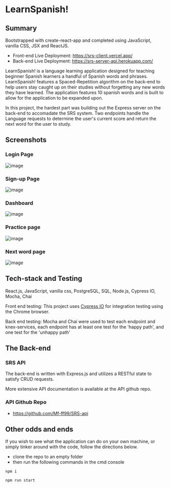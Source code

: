 # LearnSpanish! 

## Summary
Bootstrapped with create-react-app and completed using JavaScript, vanilla CSS, JSX and ReactJS.

 * Front-end Live Deployment: https://srs-client.vercel.app/
 * Back-end Live Deployment: https://srs-server-api.herokuapp.com/
 
  LearnSpanish! is a language learning application designed for teaching beginner Spanish learners a handful of Spanish words and phrases. LearnSpanish! features a Spaced-Repetition algorithm on the back-end to help users stay caught up on their studies without forgetting any new words they have learned. The application features 10 spanish words and is built to allow for the application to be expanded upon. 

  In this project, the hardest part was building out the Express server on the back-end to accomadate the SRS system. Two endpoints handle the Language requests to determine the user's current score and return the next word for the user to study. 

## Screenshots

### Login Page

![image](https://user-images.githubusercontent.com/66629254/99112345-837c3700-25bb-11eb-8887-6853bad23990.png)

### Sign-up Page

![image](https://user-images.githubusercontent.com/66629254/99112386-95f67080-25bb-11eb-90bc-59f2c81ca8ad.png)

### Dashboard 

![image](https://user-images.githubusercontent.com/66629254/99112434-aad30400-25bb-11eb-8565-03912a2bb171.png)

### Practice page

![image](https://user-images.githubusercontent.com/66629254/99112465-b4f50280-25bb-11eb-8164-cc006c272496.png)

### Next word page

![image](https://user-images.githubusercontent.com/66629254/99112507-bfaf9780-25bb-11eb-84eb-470ea1c889fa.png)


## Tech-stack and Testing

React.js, JavaScript, vanilla css, PostgreSQL, SQL, Node.js, Cypress IO, Mocha, Chai

Front end testing: This project uses [Cypress IO](https://docs.cypress.io) for integration testing using the Chrome browser.

Back end testing: Mocha and Chai were used to test each endpoint and knex-services, each endpoint has at least one test for the 'happy path', and one test for the 'unhappy path'

## The Back-end
 ### SRS API
 The back-end is written with Express.js and utilizes a RESTful state to satisfy CRUD requests.
 
 More extensive API documentation is available at the API github repo.
 
  ### API Github Repo
   * https://github.com/Mf-ff99/SRS-api
   
   
## Other odds and ends

 If you wish to see what the application can do on your own machine, or simply tinker around with the code, follow the directions below.
 
 * clone the repo to an empty folder
 * then run the following commands in the cmd console
 ```
 npm i
 ```
 ```
 npm run start
```





